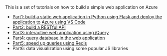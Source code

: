 This is a set of tutorials on how to build a simple web application on Azure

- [Part1: build a static web application in Python using Flask and deploy the application to Azure using VS Code](part1.md)
- [Part2: build a RESTful API](part2.md)
- [Part3: interactive web application using jQuery](part3.md)
- [Part4: query database in the web application](part4.md)
- [Part5: speed up queries using Redis](part5.md)
- Part6: data visualization using some popular JS libraries



